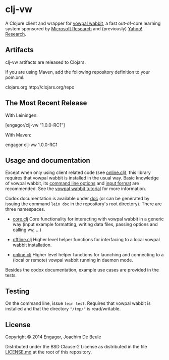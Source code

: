 # clj-vw

A Clojure client and wrapper for [vowpal
wabbit](https://github.com/JohnLangford/vowpal_wabbit/wiki), a fast out-of-core learning system
sponsored by [Microsoft Research](http://research.microsoft.com/en-us/) and (previously) [Yahoo!
Research](http://research.yahoo.com/node/1914).

## Artifacts

clj-vw artifacts are released to Clojars.

If you are using Maven, add the following repository definition to your pom.xml:

<repository>
  <id>clojars.org</id>
  <url>http://clojars.org/repo</url>
</repository>

## The Most Recent Release

With Leiningen:

[engagor/clj-vw "1.0.0-RC1"]

With Maven:

<dependency>
  <groupId>engagor</groupId>
  <artifactId>clj-vw</artifactId>
  <version>1.0.0-RC1</version>
</dependency>

## Usage and documentation

Except when only using client related code (see [online.clj](doc/clj-vw/clj-vw.online.html)), this
library requires that vowpal wabbit is installed in the usual way.  Basic knowledge of vowpal
wabbit, its [command line
options](https://github.com/JohnLangford/vowpal_wabbit/wiki/Command-line-arguments) and [input
format](https://github.com/JohnLangford/vowpal_wabbit/wiki/Input-format) are recommended. See the
[vowpal wabbit tutorial](https://github.com/JohnLangford/vowpal_wabbit/wiki/Tutorial) for more
information.

Codox documentation is available under [doc](doc/index.html) (or can be generated by issuing the
command `lein doc` in the repository's root directory). There are three namespaces.

* [core.clj](doc/clj-vw/clj-vw.core.html)
  Core functionality for interacting with vowpal wabbit in a generic way (input example formatting,
  writing data files, passing options and calling vw, ...)

* [offline.clj](doc/clj-vw/clj-vw.offline.html)
  Higher level helper functions for interfacing to a local vowpal wabbit installation.

* [online.clj](doc/clj-vw/clj-vw.online.html)
  Higher level helper functions for launching and connecting to a (local or remote) vowpal wabbit
  running in daemon mode.

Besides the codox documentation, example use cases are provided in the tests.

## Testing

On the command line, issue `lein test`. Requires that vowpal wabbit is installed and that the
directory `"/tmp/"` is read/writable.

## License

Copyright © 2014 Engagor, Joachim De Beule

Distributed under the BSD Clause-2 License as distributed in the file [LICENSE.md](LICENSE.md) at
the root of this repository.
